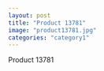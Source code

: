 ```yaml
---
layout: post
title: "Product 13781"
image: "product13781.jpg"
categories: "category1"
---
```

Product 13781

